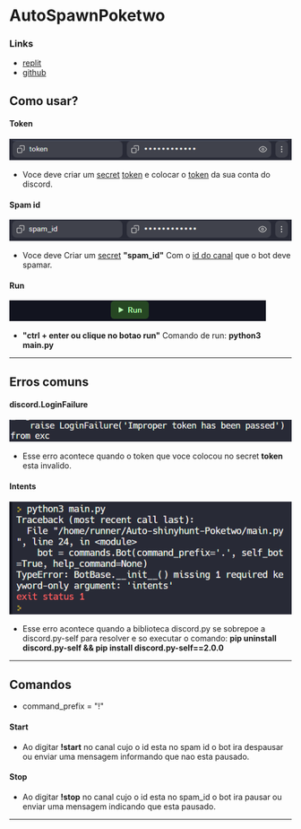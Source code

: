 # AutoSpawnPoketwo
### Links

- [replit](https://replit.com/@Raquison/AutoSpawnPoketwo)
- [github](https://github.com/Kameil/AutoSpawnPoketwo/tree/main)

## Como usar?

#### Token
![Secret/token](https://raw.githubusercontent.com/Kameil/arquivos-para-eu-da-uns-request-tendeu/main/imagens/Screenshot_37.png "Secret/token")

- Voce deve criar um [secret](https://docs.replit.com/programming-ide/workspace-features/secrets) [token](https://pt.thefilibusterblog.com/chto-takoe-token-discord-i-kak-ego-poluchit/) e colocar o [token](https://pt.thefilibusterblog.com/chto-takoe-token-discord-i-kak-ego-poluchit/) da sua conta do discord.


#### Spam id
![secret/spam_id](https://raw.githubusercontent.com/Kameil/arquivos-para-eu-da-uns-request-tendeu/main/imagens/Screenshot_38.png "secret/spam_id")

- Voce deve Criar um [secret](https://docs.replit.com/programming-ide/workspace-features/secrets) **"spam_id"** Com o [id do canal](https://media.discordapp.net/attachments/1128720966575464488/1157726926027358258/Screenshot_40.png?ex=6519a8b8&is=65185738&hm=d1e0dda82854d779aa52e3563b1bfe73a8dc5a5bc8b050b99799968c4014d3b1&=) que o bot deve spamar.


#### Run
![run replit](https://raw.githubusercontent.com/Kameil/arquivos-para-eu-da-uns-request-tendeu/main/imagens/Screenshot_39.png "run replit")

- **"ctrl + enter ou clique no botao run"**
Comando de run: **python3 main.py**


------------



## Erros comuns
#### discord.LoginFailure

![improper token](https://raw.githubusercontent.com/Kameil/arquivos-para-eu-da-uns-request-tendeu/main/imagens/Screenshot_32.png "improper token")

- Esse erro acontece quando o token que voce colocou no secret **token** esta invalido.


#### Intents

![missing intents](https://raw.githubusercontent.com/Kameil/arquivos-para-eu-da-uns-request-tendeu/main/imagens/Screenshot_35.png "missing intents")

- Esse erro acontece quando a biblioteca discord.py se sobrepoe a discord.py-self para resolver e so executar o comando: **pip uninstall discord.py-self && pip install discord.py-self==2.0.0**

------------


## Comandos
- command_prefix = "!"

#### Start
- Ao digitar **!start** no canal cujo o id esta no spam id o bot ira despausar ou enviar uma mensagem informando que nao esta pausado.

#### Stop
- Ao digitar **!stop** no canal cujo o id esta no spam_id o bot ira pausar ou enviar uma mensagem indicando que esta pausado.


------------

